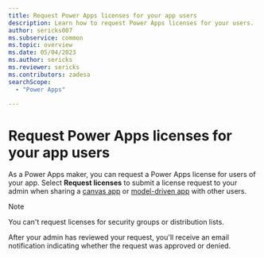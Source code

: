 ```yaml
---
title: Request Power Apps licenses for your app users
description: Learn how to request Power Apps licenses for your users.
author: sericks007
ms.subservice: common
ms.topic: overview
ms.date: 05/04/2023
ms.author: sericks
ms.reviewer: sericks
ms.contributors: zadesa
searchScope:
  - "Power Apps"

---
```

# Request Power Apps licenses for your app users

As a Power Apps maker, you can request a Power Apps license for users of your app. Select **Request licenses** to submit a license request to your admin when sharing a [canvas app](../canvas-apps/share-app.md) or [model-driven app](../model-driven-apps/share-model-driven-app.md) with other users.

> [!Note]
> You can't request licenses for security groups or distribution lists.

After your admin has reviewed your request, you'll receive an email notification indicating whether the request was approved or denied.
